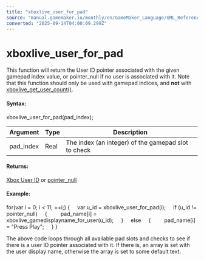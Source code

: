```yaml
---
title: "xboxlive_user_for_pad"
source: "manual.gamemaker.io/monthly/en/GameMaker_Language/GML_Reference/UWP_And_XBox_Live/Users_And_Accounts/xboxlive_user_for_pad.htm"
converted: "2025-09-14T04:00:09.299Z"
---
```


# xboxlive\_user\_for\_pad

This function will return the User ID pointer associated with the given gamepad index value, or pointer\_null if no user is associated with it. Note that this function should only be used with gamepad indices, and **not** with [xboxlive\_get\_user\_count()](xboxlive_get_user_count.md).

#### Syntax:

xboxlive\_user\_for\_pad(pad\_index);

| Argument | Type | Description |
| --- | --- | --- |
| pad_index | Real | The index (an integer) of the gamepad slot to check |

#### Returns:

[Xbox User ID](xboxlive_get_user.md) or [pointer\_null](../../../GML_Overview/Data_Types.md)

#### Example:

for(var i = 0; i < 11; ++i;)
{
    var u\_id = xboxlive\_user\_for\_pad(i);
    if (u\_id != pointer\_null)
    {
        pad\_name\[i\] = xboxlive\_gamedisplayname\_for\_user(u\_id);
    }
    else
    {
        pad\_name\[i\] = "Press Play";
    }
}

The above code loops through all available pad slots and checks to see if there is a user ID pointer associated with it. If there is, an array is set with the user display name, otherwise the array is set to some default text.